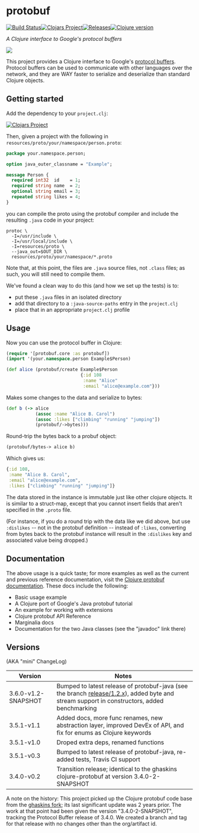 # protobuf

[![Build Status][travis-badge]][travis][![Clojars Project][clojars-badge]][clojars][![Releases][tag-badge]][tag][![Clojure version][clojure-v]](project.clj)

*A Clojure interface to Google's protocol buffers*

[![][logo]][logo-large]

This project provides a Clojure interface to Google's
[protocol buffers](http://code.google.com/p/protobuf). Protocol buffers can be
used to communicate with other languages over the network, and they are WAY
faster to serialize and deserialize than standard Clojure objects.


## Getting started

Add the dependency to your `project.clj`:

[![Clojars Project][clojars-badge]][clojars]

Then, given a project with the following in `resources/proto/your/namespace/person.proto`:

```proto
package your.namespace.person;

option java_outer_classname = "Example";

message Person {
  required int32  id    = 1;
  required string name  = 2;
  optional string email = 3;
  repeated string likes = 4;
}
```

you can compile the proto using the protobuf compiler and include the resulting
`.java` code in your project:

```shell
protoc \
  -I=/usr/include \
  -I=/usr/local/include \
  -I=resources/proto \
  --java_out=$OUT_DIR \
  resources/proto/your/namespace/*.proto
```

Note that, at this point, the files are `.java` source files, not `.class`
files; as such, you will still need to compile them.

We've found a clean way to do this (and how we set up the tests) is to:

* put these `.java` files in an isolated directory
* add that directory to a `:java-source-paths` entry in the `project.clj`
* place that in an appropriate `project.clj` profile


## Usage

Now you can use the protocol buffer in Clojure:

```clojure
(require '[protobuf.core :as protobuf])
(import '(your.namespace.person Example$Person)

(def alice (protobuf/create Example$Person
                            {:id 108
                             :name "Alice"
                             :email "alice@example.com"}))
```

Makes some changes to the data and serialize to bytes:

```clj
(def b (-> alice
           (assoc :name "Alice B. Carol")
           (assoc :likes ["climbing" "running" "jumping"])
           (protobuf/->bytes)))
```

Round-trip the bytes back to a probuf object:

```clj
(protobuf/bytes-> alice b)
```

Which gives us:

```clj
{:id 108,
 :name "Alice B. Carol",
 :email "alice@example.com",
 :likes ["climbing" "running" "jumping"]}
```

The data stored in the instance is immutable just like other clojure objects.
It is similar to a struct-map, except that you cannot insert fields that aren't
specified in the `.proto` file.

(For instance, if you do a round trip with the data like we did above, but use
`:dislikes` -- not in the protobuf definition -- instead of `:likes`,
converting from bytes back to the protobuf instance will result in the
`:dislikes` key and associated value being dropped.)


## Documentation

The above usage is a quick taste; for more examples as well as the current and
previous reference documentation, visit the
[Clojure protobuf documentation][docs]. These docs include the following:

* Basic usage example
* A Clojure port of Google's Java protobuf tutorial
* An example for working with extensions
* Clojure protobuf API Reference
* Marginalia docs
* Documentation for the two Java classes (see the "javadoc" link there)


## Versions

(AKA "mini" ChangeLog)


| Version             | Notes
|---------------------|------------------------------------------------------
| 3.6.0-v1.2-SNAPSHOT | Bumped to latest release of protobuf-java (see the branch [release/1.2.x](https://github.com/clojusc/protobuf/tree/release/1.2.x)), added byte and stream support in constructors, added benchmarking
| 3.5.1-v1.1          | Added docs, more func renames, new abstraction layer, improved DevEx of API, and fix for enums as Clojure keywords
| 3.5.1-v1.0          | Droped extra deps, renamed functions
| 3.5.1-v0.3          | Bumped to latest release of protobuf-java, re-added tests, Travis CI support
| 3.4.0-v0.2          | Transition release; identical to the ghaskins clojure-protobuf at version  3.4.0-2-SNAPSHOT

A note on the history: This project picked up the Clojure protobuf code base
from the [ghaskins fork](https://github.com/ghaskins/clojure-protobuf); its
last significant update was 2 years prior. The work at that point had been
given the version "3.4.0-2-SNAPSHOT", tracking the Protocol Buffer release of
3.4.0. We created a branch and tag for that release with no changes other than
the org/artifact id.

<!-- Named page links below: /-->

[travis]: https://travis-ci.org/clojusc/protobuf
[travis-badge]: https://travis-ci.org/clojusc/protobuf.png?branch=master
[deps]: http://jarkeeper.com/clojusc/protobuf
[deps-badge]: http://jarkeeper.com/clojusc/protobuf/status.svg
[logo]: ux-resources/images/google-protocol-buffer-small.png
[logo-large]: ux-resources/images/google-protocol-buffer.png
[tag-badge]: https://img.shields.io/github/tag/clojusc/protobuf.svg
[tag]: https://github.com/clojusc/protobuf/tags
[clojure-v]: https://img.shields.io/badge/clojure-1.8.0-blue.svg
[clojars]: https://clojars.org/clojusc/protobuf
[clojars-badge]: https://img.shields.io/clojars/v/clojusc/protobuf.svg
[docs]: https://clojusc.github.io/protobuf
